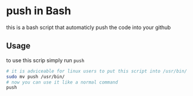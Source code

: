 # push in Bash

this is a bash script that automaticly push the code into your github

## Usage

to use this scrip simply run ``push``

```bash
# it is adviceable for linux users to put this script into /usr/bin/
sudo mv push /usr/bin/
# now you can use it like a normal command
push
```